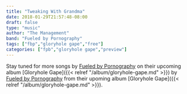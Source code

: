 ```yaml
---
title: "Tweaking With Grandma"
date: 2018-01-29T21:57:48-08:00
draft: false
type: "music"
author: "The Management"
band: "Fueled by Pornography"
tags: ["fbp","gloryhole gape","free"]
categories: ["fpb","gloryhole gape","preview"]
---
```

  

Stay tuned for more songs by [Fueled by Pornography](/band/fueled-by-pornography/) on their
upcoming album [Gloryhole Gape]({{< relref "/album/gloryhole-gape.md" >}}) by
[Fueled by Pornography](/band/fueled-by-pornography/) from their upoming album
[Gloryhole Gape]({{< relref "/album/gloryhole-gape.md" >}}).

